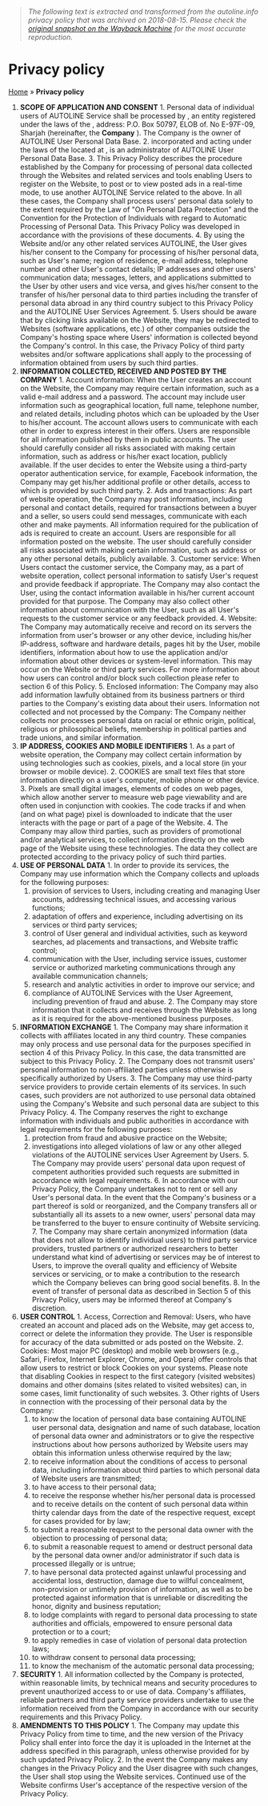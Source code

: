> *The following text is extracted and transformed from the autoline.info privacy policy that was archived on 2018-08-15. Please check the [original snapshot on the Wayback Machine](https://web.archive.org/web/20180815051049id_/https%3A//autoline.info/privacy-policy) for the most accurate reproduction.*

# Privacy policy

[ ](https://web.archive.org/ "Autoline Europe")

[Home](https://autoline.info/ "Home") » **Privacy policy**

  1. **SCOPE OF APPLICATION AND CONSENT**
    1. Personal data of individual users of AUTOLINE Service shall be processed by , an entity registered under the laws of the , address: P.O. Box 50797, ELOB of. No E-97F-09, Sharjah (hereinafter, the **Company** ). The Company is the owner of AUTOLINE User Personal Data Base.
    2. incorporated and acting under the laws of the located at , is an administrator of AUTOLINE User Personal Data Base.
    3. This Privacy Policy describes the procedure established by the Company for processing of personal data collected through the Websites and related services and tools enabling Users to register on the Website, to post or to view posted ads in a real-time mode, to use another AUTOLINE Service related to the above. In all these cases, the Company shall process users' personal data solely to the extent required by the Law of "On Personal Data Protection" and the Convention for the Protection of Individuals with regard to Automatic Processing of Personal Data. This Privacy Policy was developed in accordance with the provisions of these documents.
    4. By using the Website and/or any other related services AUTOLINE, the User gives his/her consent to the Company for processing of his/her personal data, such as User's name; region of residence, e-mail address, telephone number and other User's contact details; IP addresses and other users' communication data; messages, letters, and applications submitted to the User by other users and vice versa, and gives his/her consent to the transfer of his/her personal data to third parties including the transfer of personal data abroad in any third country subject to this Privacy Policy and the AUTOLINE User Services Agreement.
    5. Users should be aware that by clicking links available on the Website, they may be redirected to Websites (software applications, etc.) of other companies outside the Company's hosting space where Users' information is collected beyond the Company's control. In this case, the Privacy Policy of third party websites and/or software applications shall apply to the processing of information obtained from users by such third parties.
  2. **INFORMATION COLLECTED, RECEIVED AND POSTED BY THE COMPANY**
    1. Account information: When the User creates an account on the Website, the Company may require certain information, such as a valid e-mail address and a password. The account may include user information such as geographical location, full name, telephone number, and related details, including photos which can be uploaded by the User to his/her account. The account allows users to communicate with each other in order to express interest in their offers. Users are responsible for all information published by them in public accounts. The user should carefully consider all risks associated with making certain information, such as address or his/her exact location, publicly available. If the user decides to enter the Website using a third-party operator authentication service, for example, Facebook information, the Company may get his/her additional profile or other details, access to which is provided by such third party.
    2. Ads and transactions: As part of website operation, the Company may post information, including personal and contact details, required for transactions between a buyer and a seller, so users could send messages, communicate with each other and make payments. All information required for the publication of ads is required to create an account. Users are responsible for all information posted on the website. The user should carefully consider all risks associated with making certain information, such as address or any other personal details, publicly available.
    3. Customer service: When Users contact the customer service, the Company may, as a part of website operation, collect personal information to satisfy User's request and provide feedback if appropriate. The Company may also contact the User, using the contact information available in his/her current account provided for that purpose. The Company may also collect other information about communication with the User, such as all User's requests to the customer service or any feedback provided.
    4. Website: The Company may automatically receive and record on its servers the information from user's browser or any other device, including his/her IP-address, software and hardware details, pages hit by the User, mobile identifiers, information about how to use the application and/or information about other devices or system-level information. This may occur on the Website or third party services. For more information about how users can control and/or block such collection please refer to section 6 of this Policy.
    5. Enclosed information: The Company may also add information lawfully obtained from its business partners or third parties to the Company's existing data about their users. Information not collected and not processed by the Company: The Company neither collects nor processes personal data on racial or ethnic origin, political, religious or philosophical beliefs, membership in political parties and trade unions, and similar information.
  3. **IP ADDRESS, COOKIES AND MOBILE IDENTIFIERS**
    1. As a part of website operation, the Company may collect certain information by using technologies such as cookies, pixels, and a local store (in your browser or mobile device).
    2. COOKIES are small text files that store information directly on a user's computer, mobile phone or other device.
    3. Pixels are small digital images, elements of codes on web pages, which allow another server to measure web page viewability and are often used in conjunction with cookies. The code tracks if and when (and on what page) pixel is downloaded to indicate that the user interacts with the page or part of a page of the Website.
    4. The Company may allow third parties, such as providers of promotional and/or analytical services, to collect information directly on the web page of the Website using these technologies. The data they collect are protected according to the privacy policy of such third parties.
  4. **USE OF PERSONAL DATA**
    1. In order to provide its services, the Company may use information which the Company collects and uploads for the following purposes: 
      1. provision of services to Users, including creating and managing User accounts, addressing technical issues, and accessing various functions;
      2. adaptation of offers and experience, including advertising on its services or third party services;
      3. control of User general and individual activities, such as keyword searches, ad placements and transactions, and Website traffic control;
      4. communication with the User, including service issues, customer service or authorized marketing communications through any available communication channels;
      5. research and analytic activities in order to improve our service; and
      6. compliance of AUTOLINE Services with the User Agreement, including prevention of fraud and abuse.
    2. The Company may store information that it collects and receives through the Website as long as it is required for the above-mentioned business purposes.
  5. **INFORMATION EXCHANGE**
    1. The Company may share information it collects with affiliates located in any third country. These companies may only process and use personal data for the purposes specified in section 4 of this Privacy Policy. In this case, the data transmitted are subject to this Privacy Policy.
    2. The Company does not transmit users' personal information to non-affiliated parties unless otherwise is specifically authorized by Users.
    3. The Company may use third-party service providers to provide certain elements of its services. In such cases, such providers are not authorized to use personal data obtained using the Company's Website and such personal data are subject to this Privacy Policy.
    4. The Company reserves the right to exchange information with individuals and public authorities in accordance with legal requirements for the following purposes: 
      1. protection from fraud and abusive practice on the Website;
      2. investigations into alleged violations of law or any other alleged violations of the AUTOLINE services User Agreement by Users.
    5. The Company may provide users' personal data upon request of competent authorities provided such requests are submitted in accordance with legal requirements.
    6. In accordance with our Privacy Policy, the Company undertakes not to rent or sell any User's personal data. In the event that the Company's business or a part thereof is sold or reorganized, and the Company transfers all or substantially all its assets to a new owner, users' personal data may be transferred to the buyer to ensure continuity of Website servicing.
    7. The Company may share certain anonymized information (data that does not allow to identify individual users) to third party service providers, trusted partners or authorized researchers to better understand what kind of advertising or services may be of interest to Users, to improve the overall quality and efficiency of Website services or servicing, or to make a contribution to the research which the Company believes can bring good social benefits.
    8. In the event of transfer of personal data as described in Section 5 of this Privacy Policy, users may be informed thereof at Company's discretion.
  6. **USER CONTROL**
    1. Access, Correction and Removal: Users, who have created an account and placed ads on the Website, may get access to, correct or delete the information they provide. The User is responsible for accuracy of the data submitted or ads posted on the Website.
    2. Cookies: Most major PC (desktop) and mobile web browsers (e.g., Safari, Firefox, Internet Explorer, Chrome, and Opera) offer controls that allow users to restrict or block Cookies on your systems. Please note that disabling Cookies in respect to the first category (visited websites) domains and other domains (sites related to visited websites) can, in some cases, limit functionality of such websites.
    3. Other rights of Users in connection with the processing of their personal data by the Company: 
      1. to know the location of personal data base containing AUTOLINE user personal data, designation and name of such database, location of personal data owner and administrators or to give the respective instructions about how persons authorized by Website users may obtain this information unless otherwise required by the law;
      2. to receive information about the conditions of access to personal data, including information about third parties to which personal data of Website users are transmitted;
      3. to have access to their personal data;
      4. to receive the response whether his/her personal data is processed and to receive details on the content of such personal data within thirty calendar days from the date of the respective request, except for cases provided for by law;
      5. to submit a reasonable request to the personal data owner with the objection to processing of personal data;
      6. to submit a reasonable request to amend or destruct personal data by the personal data owner and/or administrator if such data is processed illegally or is untrue;
      7. to have personal data protected against unlawful processing and accidental loss, destruction, damage due to willful concealment, non-provision or untimely provision of information, as well as to be protected against information that is unreliable or discrediting the honor, dignity and business reputation;
      8. to lodge complaints with regard to personal data processing to state authorities and officials, empowered to ensure personal data protection or to a court;
      9. to apply remedies in case of violation of personal data protection laws;
      10. to withdraw consent to personal data processing;
      11. to know the mechanism of the automatic personal data processing;
  7. **SECURITY**
    1. All information collected by the Company is protected, within reasonable limits, by technical means and security procedures to prevent unauthorized access to or use of data. Company's affiliates, reliable partners and third party service providers undertake to use the information received from the Company in accordance with our security requirements and this Privacy Policy.
  8. **AMENDMENTS TO THIS POLICY**
    1. The Company may update this Privacy Policy from time to time, and the new version of the Privacy Policy shall enter into force the day it is uploaded in the Internet at the address specified in this paragraph, unless otherwise provided for by such updated Privacy Policy.
    2. In the event the Company makes any changes in the Privacy Policy and the User disagree with such changes, the User shall stop using the Website services. Continued use of the Website confirms User's acceptance of the respective version of the Privacy Policy.



